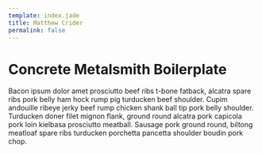 ```yaml
---
template: index.jade
title: Matthew Crider
permalink: false
---
```


# Concrete Metalsmith Boilerplate

Bacon ipsum dolor amet prosciutto beef ribs t-bone fatback, alcatra spare ribs pork belly ham hock rump pig turducken beef shoulder. Cupim andouille ribeye jerky beef rump chicken shank ball tip pork belly shoulder. Turducken doner filet mignon flank, ground round alcatra pork capicola pork loin kielbasa prosciutto meatball. Sausage pork ground round, biltong meatloaf spare ribs turducken porchetta pancetta shoulder boudin pork chop.
